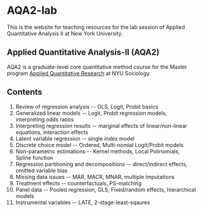 # AQA2-lab
This is the website for teaching resources for the lab session of Applied Quantitative Analysis II at New York University.

## Applied Quantitative Analysis-II (AQA2)
AQA2 is a graduate-level core quantitative method course for the Master program [Applied Quantitative Research](https://as.nyu.edu/content/nyu-as/as/departments/sociology/academics/masters-aqr-program.html) at NYU Sociology. 

## Contents
1. Review of regression analysis -- OLS, Logit, Probit basics
2. Generalized linear models -- Logit, Probit regression models, interpreting odds ratios
3. Interpreting regression results -- marginal effects of linear/non-linear equations, interaction effects
4. Latent variable regression -- single index model
5. Discrete choice model -- Ordered, Multi-nomial Logit/Probit models
6. Non-parametric estimations -- Kernel methods, Local Polinomials, Spline function
7. Regression partitioning and decompositions -- direct/indirect effects, omitted variable bias
8. Missing data issues -- MAR, MACR, MNAR, multiple imputations
9. Treatment effects -- counterfactuals, PS-matching
10. Panel data -- Pooled regression, GLS, Fixed/random effects, hierarchical models
11. Instrumental variables -- LATE, 2-stage-least-sqaures
